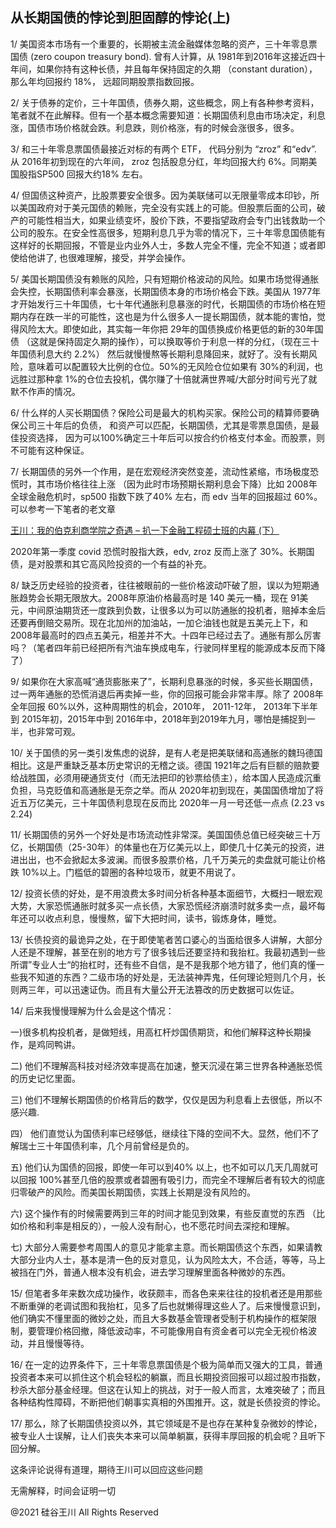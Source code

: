 ## 从长期国债的悖论到胆固醇的悖论(上)

1/ 美国资本市场有一个重要的，长期被主流金融媒体忽略的资产，三十年零息票国债 (zero coupon treasury bond). 曾有人计算，从
1981年到2016年这接近四十年间，如果你持有这种长债，并且每年保持固定的久期 （constant duration）， 那么年均回报约 18%，
远超同期股票指数回报。

2/ 关于债券的定价，三十年国债，债券久期，这些概念，网上有各种参考资料，笔者就不在此解释。但有一个基本概念需要知道：长期国债利息由市场决定，利息涨，国债市场价格就会跌。利息跌，则价格涨，有的时候会涨很多，很多。

3/ 和三十年零息票国债最接近对标的有两个 ETF， 代码分别为 &#8220;zroz&#8221; 和“edv&#8221;. 从 2016年初到现在的六年间，
zroz 包括股息分红，年均回报大约 6%。同期美国股指SP500 回报大约18% 左右。

4/
但国债这种资产，比股票要安全很多。因为美联储可以无限量零成本印钞，所以美国政府对于美元国债的赖账，完全没有实践上的可能。但股票后面的公司，破产的可能性相当大，如果业绩变坏，股价下跌，不要指望政府会专门出钱救助一个公司的股东。在安全性高很多，短期利息几乎为零的情况下，三十年零息国债能有这样好的长期回报，不管是业内业外人士，多数人完全不懂，完全不知道；或者即使给他讲了,
也很难理解，接受，并学会操作。

5/ 美国长期国债没有赖账的风险，只有短期价格波动的风险。如果市场觉得通胀会失控，长期国债利率会暴涨，长期国债本身的市场价格会下跌。美国从
1977年才开始发行三十年国债，七十年代通胀利息暴涨的时代，长期国债的市场价格在短期内存在跌一半的可能性，这也是为什么很多人一提长期国债，就本能的害怕，觉得风险太大。即使如此，其实每一年你把
29年的国债换成价格更低的新的30年国债 （这就是保持固定久期的操作），可以换取等价于利息一样的分红，（现在三十年国债利息大约
2.2%） 然后就慢慢熬等长期利息降回来，就好了。没有长期风险，意味着可以配置较大比例的仓位。50%的无风险仓位如果有 30%的利润，也远胜过那种拿
1%的仓位去投机，偶尔赚了十倍就满世界喊/大部分时间亏光了就默不作声的情况。

6/ 什么样的人买长期国债？保险公司是最大的机构买家。保险公司的精算师要确保公司三十年后的负债，
和资产可以匹配，长期国债，尤其是零票息国债，是最佳投资选择， 因为可以100%确定三十年后可以按合约价格支付本金。而股票，则不可能有这种保证。

7/ 长期国债的另外一个作用，是在宏观经济突然变差，流动性紧缩，市场极度恐慌时，其市场价格往往上涨 （因为此时市场预期长期利息会下降）比如
2008年全球金融危机时，sp500 指数下跌了40% 左右，而 edv 当年的回报超过 60%。可以参考一下笔者的老文章

<a href="http://mp.weixin.qq.com/s?__biz=MzA3MzE5MjM2Mw==&amp;mid=214563868&amp;idx=1&amp;sn=d6426500a09af2d180f1643638e94c57&amp;chksm=162f9ad8215813ce50413013f9a1a9cc027fd95c4f99e4581d4dd7ea2a271f900c934deee3d3&amp;scene=21#wechat_redirect" target="_blank" rel="noopener" data-itemshowtype="0" data-linktype="2">
王川：我的伯克利商学院之奇遇 – 扒一下金融工程硕士班的内幕 (下）</a>

2020年第一季度 covid 恐慌时股指大跌，edv, zroz 反而上涨了 30%。长期国债，是对股票和其它高风险投资的一个有益的补充。

8/ 缺乏历史经验的投资者，往往被眼前的一些价格波动吓破了胆，误以为短期通胀趋势会长期无限放大。2008年原油价格最高时是 140
美元一桶，现在 91美元，中间原油期货还一度跌到负数，让很多以为可以防通胀的投机者，赔掉本金后还要再倒赔交易所。现在北加州的加油站，一加仑油钱也就是五美元上下，和
2008年最高时的四点五美元，相差并不大。十四年已经过去了。通胀有那么厉害吗？（笔者四年前已经把所有汽油车换成电车，行驶同样里程的能源成本反而下降了）

9/ 如果你在大家高喊“通货膨胀来了”，长期利息暴涨的时候，多买些长期国债，过一两年通胀的恐慌消退后再卖掉一些，你的回报可能会非常丰厚。除了
2008年全年回报 60%以外，这种周期性的机会，2010年， 2011-12年， 2013年下半年到 2015年初，2015年中到
2016年中，2018年到2019年九月，哪怕是捕捉到一半，也非常可观。

10/ 关于国债的另一类引发焦虑的说辞，是有人老是把美联储和高通胀的魏玛德国相比。这是严重缺乏基本历史常识的无稽之谈。德国
1921年之后有巨额的赔款要给战胜国，必须用硬通货支付（而无法把印的钞票给债主），给本国人民造成沉重负担，马克贬值和高通胀是无奈之举。而从
2020年初到现在，美国国债增加了将近五万亿美元，三十年国债利息现在反而比 2020年一月一号还低一点点 (2.23 vs 2.24)

11/ 长期国债的另外一个好处是市场流动性非常深。美国国债总值已经突破三十万亿，长期国债（25-30年）的体量也在万亿美元以上，即使几十亿美元的投资，进进出出，也不会掀起太多波澜。而很多股票价格，几千万美元的卖盘就可能让价格跌
10%以上。门槛低的碧圈的各种垃圾币，就更不用说了。

12/ 投资长债的好处，是不用浪费太多时间分析各种基本面细节，大概扫一眼宏观大势，大家恐慌通胀时就多买一点长债，大家恐慌经济崩溃时就多卖一点，最坏每年还可以收点利息，慢慢熬，留下大把时间，读书，锻炼身体，睡觉。

13/
长债投资的最诡异之处，在于即使笔者苦口婆心的当面给很多人讲解，大部分人还是不理解，甚至在别的地方亏了很多钱后还要坚持和我抬杠。我最初遇到一些所谓”专业人士“的抬杠时，还有些不自信，是不是我那个地方错了，他们真的懂一些我不知道的东西？二级市场的好处是，无法装神弄鬼，任何理论短则几个月，长则两三年，可以迅速证伪。而且有大量公开无法篡改的历史数据可以佐证。

14/ 后来我慢慢理解为什么会是这个情况：

一)很多机构投机者，是做短线，用高杠杆炒国债期货，和他们解释这种长期操作，是鸡同鸭讲。

二) 他们不理解高科技对经济效率提高在加速，整天沉浸在第三世界各种通胀恐慌的历史记忆里面。

三) 他们不理解长期国债的价格背后的数学，仅仅是因为利息看上去很低，所以不感兴趣.

四） 他们直觉认为国债利率已经够低，继续往下降的空间不大。显然，他们不了解瑞士三十年国债利率，几个月前曾经是负的。

五) 他们认为国债的回报，即使一年可以到40% 以上，也不如可以几天几周就可以回报
100%甚至几倍的股票或者碧圈有吸引力，而完全不理解后者有较大的彻底归零破产的风险。而美国长期国债，实践上长期是没有风险的。

六) 这个操作有的时候需要两到三年的时间才能见到效果，有些反直觉的东西 （比如价格和利率是相反的），一般人没有耐心，也不愿花时间去深挖和理解。

七) 大部分人需要参考周围人的意见才能拿主意。而长期国债这个东西，如果请教大部分业内人士，基本是清一色的反对意见，认为风险太大，不合适，等等，马上被挡在门外，普通人根本没有机会，进去学习理解里面各种微妙的东西。

15/
但笔者多年来数次成功操作，收获颇丰，而各色来来往往的投机者还是用那些不断重弹的老调试图和我抬杠，见多了后也就懒得理这些人了。后来慢慢意识到，他们确实不懂里面的微妙之处，而且大多数基金管理者受制于机构操作的框架限制，要管理价格回撤，降低波动率，不可能像用自有资金者可以完全无视价格波动，并且慢慢等待。

16/
在一定的边界条件下，三十年零息票国债是个极为简单而又强大的工具，普通投资者本来可以抓住这个机会轻松的躺赢，而且长期投资回报可以超过股市指数，秒杀大部分基金经理。但这在认知上的挑战，对于一般人而言，太难突破了；而且各种结构性障碍，不断把他们朝事实真相的外围推开。这，就是长债投资的悖论。

17/ 那么，除了长期国债投资以外，其它领域是不是也存在某种复杂微妙的悖论，被专业人士误解，让人们丧失本来可以简单躺赢，获得丰厚回报的机会呢？且听下回分解。

这条评论说得有道理，期待王川可以回应这些问题

无需解释，时间会证明一切

@2021 硅谷王川 All Rights Reserved

